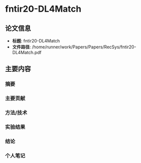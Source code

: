 # fntir20-DL4Match

## 论文信息
- **标题**: fntir20-DL4Match
- **文件路径**: /home/runner/work/Papers/Papers/RecSys/fntir20-DL4Match.pdf

## 主要内容

### 摘要


### 主要贡献


### 方法/技术


### 实验结果


### 结论


### 个人笔记


